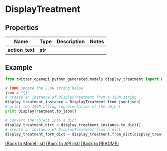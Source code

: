 # DisplayTreatment


## Properties

Name | Type | Description | Notes
------------ | ------------- | ------------- | -------------
**action_text** | **str** |  | 

## Example

```python
from twitter_openapi_python_generated.models.display_treatment import DisplayTreatment

# TODO update the JSON string below
json = "{}"
# create an instance of DisplayTreatment from a JSON string
display_treatment_instance = DisplayTreatment.from_json(json)
# print the JSON string representation of the object
print DisplayTreatment.to_json()

# convert the object into a dict
display_treatment_dict = display_treatment_instance.to_dict()
# create an instance of DisplayTreatment from a dict
display_treatment_form_dict = display_treatment.from_dict(display_treatment_dict)
```
[[Back to Model list]](../README.md#documentation-for-models) [[Back to API list]](../README.md#documentation-for-api-endpoints) [[Back to README]](../README.md)


